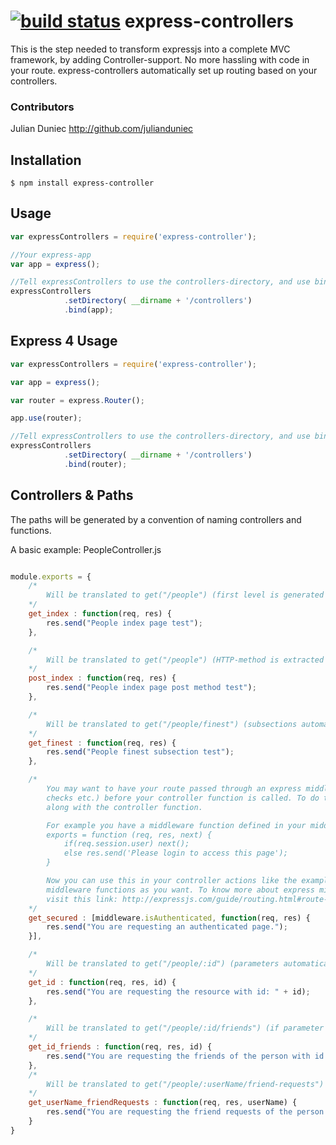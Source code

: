 [![build status](https://secure.travis-ci.org/JulianDuniec/express-controllers.png)](http://travis-ci.org/JulianDuniec/express-controllers)
express-controllers
===================

This is the step needed to transform expressjs into a complete MVC framework, by adding Controller-support. No more hassling with code in your route. express-controllers automatically set up routing based on your controllers.


### Contributors

Julian Duniec http://github.com/julianduniec  

## Installation

    $ npm install express-controller

## Usage
	

```js
var expressControllers = require('express-controller');

//Your express-app
var app = express();

//Tell expressControllers to use the controllers-directory, and use bind() to set up routing.
expressControllers
			.setDirectory( __dirname + '/controllers')
			.bind(app);

```

## Express 4 Usage

```js
var expressControllers = require('express-controller');

var app = express();

var router = express.Router();

app.use(router);

//Tell expressControllers to use the controllers-directory, and use bind() to set up routing.
expressControllers
			.setDirectory( __dirname + '/controllers')
			.bind(router);

```

## Controllers & Paths

The paths will be generated by a convention of naming controllers and functions.

A basic example: PeopleController.js
	
```js

module.exports = {
    /*
        Will be translated to get("/people") (first level is generated by controller name)
    */
    get_index : function(req, res) {
        res.send("People index page test");
    },

    /*
        Will be translated to get("/people") (HTTP-method is extracted by first item in function name)
    */
    post_index : function(req, res) {
        res.send("People index page post method test");
    },

    /*
        Will be translated to get("/people/finest") (subsections automatically appended)
    */
    get_finest : function(req, res) {
        res.send("People finest subsection test");
    },

    /*
        You may want to have your route passed through an express middleware (i.e. for authentication/authorization
        checks etc.) before your controller function is called. To do that just pass an array of middleware functions
        along with the controller function. 

        For example you have a middleware function defined in your middleware:
        exports = function (req, res, next) {
            if(req.session.user) next();
            else res.send('Please login to access this page');
        }

        Now you can use this in your controller actions like the example below. Note that you can use any number of 
        middleware functions as you want. To know more about express middleware callback functions in routes, 
        visit this link: http://expressjs.com/guide/routing.html#route-handlers
    */
    get_secured : [middleware.isAuthenticated, function(req, res) {
        res.send("You are requesting an authenticated page.");   
    }],

    /*
        Will be translated to get("/people/:id") (parameters automatically extracted from function parameters)
    */
    get_id : function(req, res, id) {
        res.send("You are requesting the resource with id: " + id);
    },

    /*
        Will be translated to get("/people/:id/friends") (if parameter is included in function-name, it will be be included in the same position)
    */
    get_id_friends : function(req, res, id) {
        res.send("You are requesting the friends of the person with id: " + id); 
    },
    /*
        Will be translated to get("/people/:userName/friend-requests") (non parameter parts that use camelCase will be separated by hyphens in the url)
    */
    get_userName_friendRequests : function(req, res, userName) {
        res.send("You are requesting the friend requests of the person with user name: " + userName);
    }
}

```
